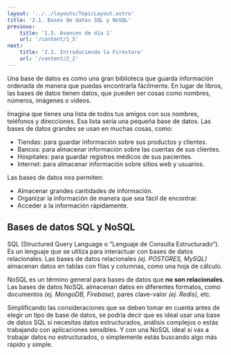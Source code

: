 ```yaml
---
layout: '../../layouts/TopicLayout.astro'
title: '2.1. Bases de datos SQL y NoSQL' 
previous:
    title: '1.5. Avances de día 1'
    url: '/content/1_5'
next:
    title: '2.2. Introduciendo la Firestore'
    url: '/content/2_2'
---
```


Una base de datos es como una gran biblioteca que guarda información ordenada de manera que puedas encontrarla fácilmente. En lugar de libros, las bases de datos tienen datos, que pueden ser cosas como nombres, números, imágenes o videos.

Imagina que tienes una lista de todos tus amigos con sus nombres, teléfonos y direcciones. Esa lista sería una pequeña base de datos. Las bases de datos grandes se usan en muchas cosas, como:

- Tiendas: para guardar información sobre sus productos y clientes.
- Bancos: para almacenar información sobre las cuentas de sus clientes.
- Hospitales: para guardar registros médicos de sus pacientes.
- Internet: para almacenar información sobre sitios web y usuarios.

Las bases de datos nos permiten:

- Almacenar grandes cantidades de información.
- Organizar la información de manera que sea fácil de encontrar.
- Acceder a la información rápidamente.

## Bases de datos SQL y NoSQL

SQL (Structured Query Language o “Lenguaje de Consulta Estructurado”). Es un lenguaje que se utiliza para interactuar con bases de datos relacionales. Las bases de datos relacionales *(ej. POSTGRES, MySQL)* almacenan datos en tablas con filas y columnas, como una hoja de cálculo.

NoSQL es un término general para bases de datos que **no son relacionales**. Las bases de datos NoSQL almacenan datos en diferentes formatos, como documentos *(ej. MongoDB, Firebase)*, pares clave-valor *(ej. Redis)*, etc.
 
Simplificando las consideraciones que se deben tomar en cuenta antes de elegir un tipo de base de datos, se podría decir que es ideal usar una base de datos SQL si necesitas datos estructurados, análisis complejos o estás trabajando con aplicaciones sensibles. Y con una NoSQL ideal si vas a trabajar datos no estructurados, o simplemente estás buscando algo más rápido y simple.